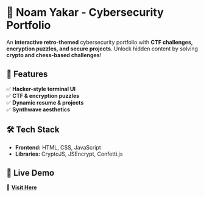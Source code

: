 # 🚀 Noam Yakar - Cybersecurity Portfolio  

An **interactive retro-themed** cybersecurity portfolio with **CTF challenges, encryption puzzles, and secure projects**. Unlock hidden content by solving **crypto and chess-based challenges**!  

## 🔑 Features  
✅ **Hacker-style terminal UI**  
✅ **CTF & encryption puzzles**  
✅ **Dynamic resume & projects**  
✅ **Synthwave aesthetics**  

## 🛠️ Tech Stack  
- **Frontend:** HTML, CSS, JavaScript  
- **Libraries:** CryptoJS, JSEncrypt, Confetti.js  

## 🚀 Live Demo  
🔗 **[Visit Here]([https://noamadept.github.io/noamPortfolio.github.io/])**  
